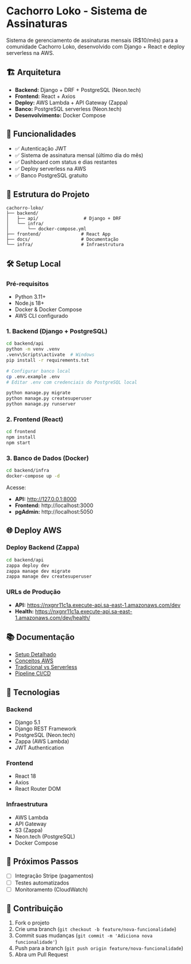 # Cachorro Loko - Sistema de Assinaturas

Sistema de gerenciamento de assinaturas mensais (R$10/mês) para a comunidade Cachorro Loko, desenvolvido com Django + React e deploy serverless na AWS.

## 🏗️ Arquitetura

- **Backend:** Django + DRF + PostgreSQL (Neon.tech)
- **Frontend:** React + Axios
- **Deploy:** AWS Lambda + API Gateway (Zappa)
- **Banco:** PostgreSQL serverless (Neon.tech)
- **Desenvolvimento:** Docker Compose

## 🚀 Funcionalidades

- ✅ Autenticação JWT
- ✅ Sistema de assinatura mensal (último dia do mês)
- ✅ Dashboard com status e dias restantes
- ✅ Deploy serverless na AWS
- ✅ Banco PostgreSQL gratuito

## 📁 Estrutura do Projeto

```
cachorro-loko/
├── backend/
│   ├── api/                 # Django + DRF
│   └── infra/
│       └── docker-compose.yml
├── frontend/               # React App
├── docs/                   # Documentação
└── infra/                  # Infraestrutura
```

## 🛠️ Setup Local

### Pré-requisitos

- Python 3.11+
- Node.js 18+
- Docker & Docker Compose
- AWS CLI configurado

### 1. Backend (Django + PostgreSQL)

```bash
cd backend/api
python -m venv .venv
.venv\Scripts\activate  # Windows
pip install -r requirements.txt

# Configurar banco local
cp .env.example .env
# Editar .env com credenciais do PostgreSQL local

python manage.py migrate
python manage.py createsuperuser
python manage.py runserver
```

### 2. Frontend (React)

```bash
cd frontend
npm install
npm start
```

### 3. Banco de Dados (Docker)

```bash
cd backend/infra
docker-compose up -d
```

Acesse:

- **API:** http://127.0.0.1:8000
- **Frontend:** http://localhost:3000
- **pgAdmin:** http://localhost:5050

## 🌐 Deploy AWS

### Deploy Backend (Zappa)

```bash
cd backend/api
zappa deploy dev
zappa manage dev migrate
zappa manage dev createsuperuser
```

### URLs de Produção

- **API:** https://nxgnr11c1a.execute-api.sa-east-1.amazonaws.com/dev
- **Health:** https://nxgnr11c1a.execute-api.sa-east-1.amazonaws.com/dev/health/

## 📚 Documentação

- [Setup Detalhado](docs/setup.md)
- [Conceitos AWS](docs/aws-concepts.md)
- [Tradicional vs Serverless](docs/traditional-vs-serverless.md)
- [Pipeline CI/CD](docs/cicd-pipeline.md)

## 🔧 Tecnologias

### Backend

- Django 5.1
- Django REST Framework
- PostgreSQL (Neon.tech)
- Zappa (AWS Lambda)
- JWT Authentication

### Frontend

- React 18
- Axios
- React Router DOM

### Infraestrutura

- AWS Lambda
- API Gateway
- S3 (Zappa)
- Neon.tech (PostgreSQL)
- Docker Compose

## 📝 Próximos Passos

- [ ] Integração Stripe (pagamentos)
- [ ] Testes automatizados
- [ ] Monitoramento (CloudWatch)

## 🤝 Contribuição

1. Fork o projeto
2. Crie uma branch (`git checkout -b feature/nova-funcionalidade`)
3. Commit suas mudanças (`git commit -m 'Adiciona nova funcionalidade'`)
4. Push para a branch (`git push origin feature/nova-funcionalidade`)
5. Abra um Pull Request
